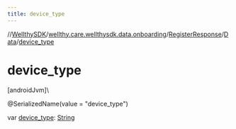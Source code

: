 ```yaml
---
title: device_type
---
```

//[WellthySDK](../../../../index.html)/[wellthy.care.wellthysdk.data.onboarding](../../index.html)/[RegisterResponse](../index.html)/[Data](index.html)/[device_type](device_type.html)



# device_type



[androidJvm]\




@SerializedName(value = "device_type")



var [device_type](device_type.html): [String](https://kotlinlang.org/api/latest/jvm/stdlib/kotlin/-string/index.html)





